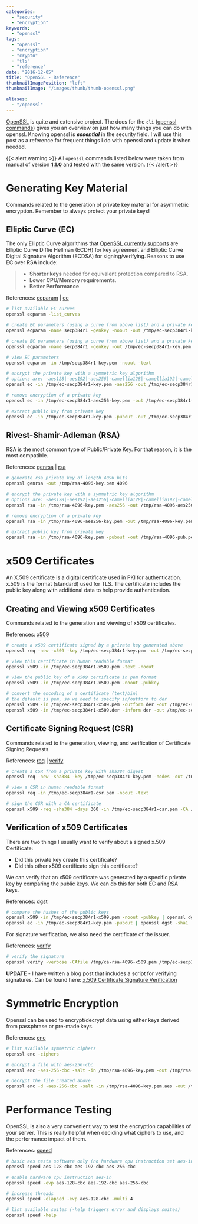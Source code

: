 ```yaml
---
categories:
  - "security"
  - "encryption"
keywords:
  - "openssl"
tags:
  - "openssl"
  - "encryption"
  - "crypto"
  - "tls"
  - "reference"
date: "2016-12-05"
title: "OpenSSL - Reference"
thumbnailImagePosition: "left"
thumbnailImage: "/images/thumb/thumb-openssl.png"

aliases:
  - "/openssl"
---
```


[OpenSSL](https://www.openssl.org/) is quite and extensive project. The docs for the `cli` ([openssl commands](https://www.openssl.org/docs/man1.1.0/apps/)) gives you an overview on just how many things you can do with openssl. Knowing openssl is ***essential*** in the security field. I will use this post as a reference for frequent things I do with openssl and update it when needed.
<!--more-->

<!-- toc -->

{{< alert warning >}}
All `openssl` commands listed below were taken from manual of version [**1.1.0**](https://www.openssl.org/docs/man1.1.0/) and tested with the same version.
{{< /alert >}}

# Generating Key Material
Commands related to the generation of private key material for asymmetric encryption. Remember to always protect your private keys!

## Elliptic Curve (EC)
The only Elliptic Curve algorithms that [OpenSSL currently supports](https://wiki.openssl.org/index.php/Command_Line_Elliptic_Curve_Operations) are Elliptic Curve Diffie Hellman (ECDH) for key agreement and Elliptic Curve Digital Signature Algorithm (ECDSA) for signing/verifying. Reasons to use EC over RSA include:

> * **Shorter keys** needed for equivalent protection compared to RSA.
> * **Lower CPU/Memory requirements**.
> * **Better Performance**.

References: [ecparam](https://www.openssl.org/docs/man1.1.0/apps/ecparam.html) | [ec](https://www.openssl.org/docs/man1.1.0/apps/ec.html)
```bash
# list available EC curves
openssl ecparam -list_curves

# create EC parameters (using a curve from above list) and a private key but discard parameters
openssl ecparam -name secp384r1 -genkey -noout -out /tmp/ec-secp384r1-key.pem

# create EC parameters (using a curve from above list) and a private key
openssl ecparam -name secp384r1 -genkey -out /tmp/ec-secp384r1-key.pem

# view EC parameters
openssl ecparam -in /tmp/secp384r1-key.pem -noout -text

# encrypt the private key with a symmetric key algorithm
# options are: -aes128|-aes192|-aes256|-camellia128|-camellia192|-camellia256|-des|-des3|-idea
openssl ec -in /tmp/ec-secp384r1-key.pem -aes256 -out /tmp/ec-secp384r1-aes256-key.pem

# remove encryption of a private key
openssl ec -in /tmp/ec-secp384r1-aes256-key.pem -out /tmp/ec-secp384r1-key.pem

# extract public key from private key
openssl ec -in /tmp/ec-secp384r1-key.pem -pubout -out /tmp/ec-secp384r1-pub.pem
```

## Rivest-Shamir-Adleman (RSA)
RSA is the most common type of Public/Private Key. For that reason, it is the most compatible.

References: [genrsa](https://www.openssl.org/docs/man1.1.0/apps/genrsa.html) | [rsa](https://www.openssl.org/docs/man1.1.0/apps/rsa.html)
```bash
# generate rsa private key of length 4096 bits
openssl genrsa -out /tmp/rsa-4096-key.pem 4096

# encrypt the private key with a symmetric key algorithm
# options are: -aes128|-aes192|-aes256|-camellia128|-camellia192|-camellia256|-des|-des3|-idea
openssl rsa -in /tmp/rsa-4096-key.pem -aes256 -out /tmp/rsa-4096-aes256-key.pem 4096

# remove encryption of a private key
openssl rsa -in /tmp/rsa-4096-aes256-key.pem -out /tmp/rsa-4096-key.pem

# extract public key from private key
openssl rsa -in /tmp/rsa-4096-key.pem -pubout -out /tmp/rsa-4096-pub.pem
```

# x509 Certificates
An X.509 certificate is a digital certificate used in PKI for authentication. x.509 is the format (standard) used for TLS. The certificate includes the public key along with additional data to help provide authentication.

## Creating and Viewing x509 Certificates
Commands related to the generation and viewing of x509 certificates.

References: [x509](https://www.openssl.org/docs/man1.1.0/apps/x509.html)
```bash
# create a x509 certificate signed by a private key generated above
openssl req -new -x509 -key /tmp/ec-secp384r1-key.pem -out /tmp/ec-secp384r1-x509.pem -days 365

# view this certificate in human readable format
openssl x509 -in /tmp/ec-secp384r1-x509.pem -text -noout

# view the public key of a x509 certificate in pem format
openssl x509 -in /tmp/ec-secp384r1-x509.pem -noout -pubkey

# convert the encoding of a certificate (text/bin)
# the default is pem, so we need to specify in/outform to der
openssl x509 -in /tmp/ec-secp384r1-x509.pem -outform der -out /tmp/ec-secp384r1-x509.der
openssl x509 -in /tmp/ec-secp384r1-x509.der -inform der -out /tmp/ec-secp384r1-x509.pem
```

## Certificate Signing Request (CSR)
Commands related to the generation, viewing, and verification of Certificate Signing Requests.

References: [req](https://www.openssl.org/docs/man1.1.0/apps/req.html) | [verify](https://www.openssl.org/docs/man1.1.0/apps/verify.html)
```bash
# create a CSR from a private key with sha384 digest
openssl req -new -sha384 -key /tmp/ec-secp384r1-key.pem -nodes -out /tmp/ec-secp384r1-csr.pem

# view a CSR in human readable format
openssl req -in /tmp/ec-secp384r1-csr.pem -noout -text

# sign the CSR with a CA certificate
openssl x509 -req -sha384 -days 360 -in /tmp/ec-secp384r1-csr.pem -CA /tmp/ca-rsa-4096-x509.pem -CAkey /tmp/ca-rsa-4096-key.pem -CAcreateserial -out /tmp/ec-secp384r1-x509-signed.pem
```

## Verification of x509 Certificates
There are two things I usually want to verify about a signed x.509 Certificate:
* Did this private key create this certificate?
* Did this other x509 certificate sign this certificate?

We can verify that an x509 certificate was generated by a specific private key by comparing the public keys. We can do this for both EC and RSA keys.

References: [dgst](https://www.openssl.org/docs/man1.1.0/apps/dgst.html)
```bash
# compare the hashes of the public keys
openssl x509 -in /tmp/ec-secp384r1-x509.pem -noout -pubkey | openssl dgst -sha1
openssl ec -in /tmp/ec-secp384r1-key.pem -pubout | openssl dgst -sha1
```

For signature verification, we also need the certificate of the issuer.

References: [verify](https://www.openssl.org/docs/man1.1.0/apps/verify.html)
```bash
# verify the signature
openssl verify -verbose -CAfile /tmp/ca-rsa-4096-x509.pem /tmp/ec-secp384r1-x509-signed.pem
```

**UPDATE** - I have written a blog post that includes a script for verifying signatures. Can be found here: [x.509 Certificate Signature Verification](/x509verify)

# Symmetric Encryption
Openssl can be used to encrypt/decrypt data using either keys derived from passphrase or pre-made keys.

References: [enc](https://www.openssl.org/docs/man1.1.0/apps/enc.html)
```bash
# list available symmetric ciphers
openssl enc -ciphers

# encrypt a file with aes-256-cbc
openssl enc -aes-256-cbc -salt -in /tmp/rsa-4096-key.pem -out /tmp/rsa-4096-key.pem.aes

# decrypt the file created above
openssl enc -d -aes-256-cbc -salt -in /tmp/rsa-4096-key.pem.aes -out /tmp/rsa-4096-key.pem
```

# Performance Testing
OpenSSL is also a very convenient way to test the encryption capabilities of your server. This is really helpful when deciding what ciphers to use, and the performance impact of them.

References: [speed](https://www.openssl.org/docs/man1.1.0/apps/speed.html)
```bash
# basic aes tests software only (no hardware cpu instruction set aes-in)
openssl speed aes-128-cbc aes-192-cbc aes-256-cbc

# enable hardware cpu instruction aes-in
openssl speed -evp aes-128-cbc aes-192-cbc aes-256-cbc

# increase threads
openssl speed -elapsed -evp aes-128-cbc -multi 4

# list available suites (-help triggers error and displays suites)
openssl speed -help
```
